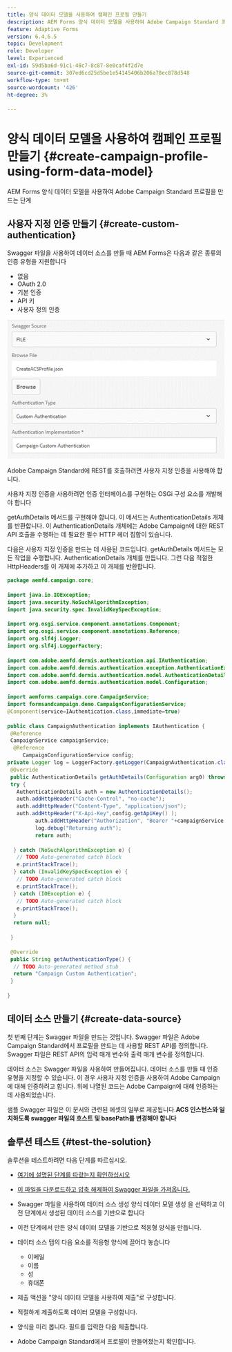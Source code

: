 ```yaml
---
title: 양식 데이터 모델을 사용하여 캠페인 프로필 만들기
description: AEM Forms 양식 데이터 모델을 사용하여 Adobe Campaign Standard 프로필을 만드는 단계
feature: Adaptive Forms
version: 6.4,6.5
topic: Development
role: Developer
level: Experienced
exl-id: 59d5ba6d-91c1-48c7-8c87-8e0caf4f2d7e
source-git-commit: 307ed6cd25d5be1e54145406b206a78ec878d548
workflow-type: tm+mt
source-wordcount: '426'
ht-degree: 3%

---
```


# 양식 데이터 모델을 사용하여 캠페인 프로필 만들기 {#create-campaign-profile-using-form-data-model}

AEM Forms 양식 데이터 모델을 사용하여 Adobe Campaign Standard 프로필을 만드는 단계

## 사용자 지정 인증 만들기 {#create-custom-authentication}

Swagger 파일을 사용하여 데이터 소스를 만들 때 AEM Forms은 다음과 같은 종류의 인증 유형을 지원합니다

* 없음
* OAuth 2.0
* 기본 인증
* API 키
* 사용자 정의 인증

![캠페인](assets/campaignfdm.gif)

Adobe Campaign Standard에 REST를 호출하려면 사용자 지정 인증을 사용해야 합니다.

사용자 지정 인증을 사용하려면 인증 인터페이스를 구현하는 OSGi 구성 요소를 개발해야 합니다

getAuthDetails 메서드를 구현해야 합니다. 이 메서드는 AuthenticationDetails 개체를 반환합니다. 이 AuthenticationDetails 개체에는 Adobe Campaign에 대한 REST API 호출을 수행하는 데 필요한 필수 HTTP 헤더 집합이 있습니다.

다음은 사용자 지정 인증을 만드는 데 사용된 코드입니다. getAuthDetails 메서드는 모든 작업을 수행합니다. AuthenticationDetails 개체를 만듭니다. 그런 다음 적절한 HttpHeaders를 이 개체에 추가하고 이 개체를 반환합니다.

```java
package aemfd.campaign.core;

import java.io.IOException;
import java.security.NoSuchAlgorithmException;
import java.security.spec.InvalidKeySpecException;

import org.osgi.service.component.annotations.Component;
import org.osgi.service.component.annotations.Reference;
import org.slf4j.Logger;
import org.slf4j.LoggerFactory;

import com.adobe.aemfd.dermis.authentication.api.IAuthentication;
import com.adobe.aemfd.dermis.authentication.exception.AuthenticationException;
import com.adobe.aemfd.dermis.authentication.model.AuthenticationDetails;
import com.adobe.aemfd.dermis.authentication.model.Configuration;

import aemforms.campaign.core.CampaignService;
import formsandcampaign.demo.CampaignConfigurationService;
@Component(service=IAuthentication.class,immediate=true)

public class CampaignAuthentication implements IAuthentication {
 @Reference
 CampaignService campaignService;
  @Reference
     CampaignConfigurationService config;
private Logger log = LoggerFactory.getLogger(CampaignAuthentication.class);
 @Override
 public AuthenticationDetails getAuthDetails(Configuration arg0) throws AuthenticationException {
 try {
   AuthenticationDetails auth = new AuthenticationDetails();
   auth.addHttpHeader("Cache-Control", "no-cache");
   auth.addHttpHeader("Content-Type", "application/json");
   auth.addHttpHeader("X-Api-Key",config.getApiKey() );
         auth.addHttpHeader("Authorization", "Bearer "+campaignService.getAccessToken());
         log.debug("Returning auth");
         return auth;
   
  } catch (NoSuchAlgorithmException e) {
   // TODO Auto-generated catch block
   e.printStackTrace();
  } catch (InvalidKeySpecException e) {
   // TODO Auto-generated catch block
   e.printStackTrace();
  } catch (IOException e) {
   // TODO Auto-generated catch block
   e.printStackTrace();
  }
  return null;
  
 }

 @Override
 public String getAuthenticationType() {
  // TODO Auto-generated method stub
  return "Campaign Custom Authentication";
 }

}
```

## 데이터 소스 만들기 {#create-data-source}

첫 번째 단계는 Swagger 파일을 만드는 것입니다. Swagger 파일은 Adobe Campaign Standard에서 프로필을 만드는 데 사용할 REST API를 정의합니다. Swagger 파일은 REST API의 입력 매개 변수와 출력 매개 변수를 정의합니다.

데이터 소스는 Swagger 파일을 사용하여 만들어집니다. 데이터 소스를 만들 때 인증 유형을 지정할 수 있습니다. 이 경우 사용자 지정 인증을 사용하여 Adobe Campaign에 대해 인증하려고 합니다. 위에 나열된 코드는 Adobe Campaign에 대해 인증하는 데 사용되었습니다.

샘플 Swagger 파일은 이 문서와 관련된 에셋의 일부로 제공됩니다.**ACS 인스턴스와 일치하도록 swagger 파일의 호스트 및 basePath를 변경해야 합니다**

## 솔루션 테스트 {#test-the-solution}

솔루션을 테스트하려면 다음 단계를 따르십시오.
* [여기에 설명된 단계를 따랐는지 확인하십시오](aem-forms-with-campaign-standard-getting-started-tutorial.md)
* [이 파일을 다운로드하고 압축 해제하여 Swagger 파일을 가져옵니다.](assets/create-acs-profile-swagger-file.zip)
* Swagger 파일을 사용하여 데이터 소스 생성 양식 데이터 모델 생성 을 선택하고 이전 단계에서 생성된 데이터 소스를 기반으로 합니다
* 이전 단계에서 만든 양식 데이터 모델을 기반으로 적응형 양식을 만듭니다.
* 데이터 소스 탭의 다음 요소를 적응형 양식에 끌어다 놓습니다

   * 이메일
   * 이름
   * 성
   * 휴대폰

* 제출 액션을 &quot;양식 데이터 모델을 사용하여 제출&quot;로 구성합니다.
* 적절하게 제출하도록 데이터 모델을 구성합니다.
* 양식을 미리 봅니다. 필드를 입력한 다음 제출합니다.
* Adobe Campaign Standard에서 프로필이 만들어졌는지 확인합니다.
